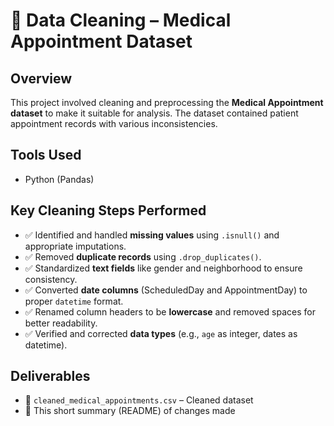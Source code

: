 # 🧹 Data Cleaning – Medical Appointment Dataset

## Overview
This project involved cleaning and preprocessing the **Medical Appointment dataset** to make it suitable for analysis. The dataset contained patient appointment records with various inconsistencies.

## Tools Used
- Python (Pandas)

## Key Cleaning Steps Performed
- ✅ Identified and handled **missing values** using `.isnull()` and appropriate imputations.
- ✅ Removed **duplicate records** using `.drop_duplicates()`.
- ✅ Standardized **text fields** like gender and neighborhood to ensure consistency.
- ✅ Converted **date columns** (ScheduledDay and AppointmentDay) to proper `datetime` format.
- ✅ Renamed column headers to be **lowercase** and removed spaces for better readability.
- ✅ Verified and corrected **data types** (e.g., `age` as integer, dates as datetime).

## Deliverables
- 📁 `cleaned_medical_appointments.csv` – Cleaned dataset
- 📝 This short summary (README) of changes made
